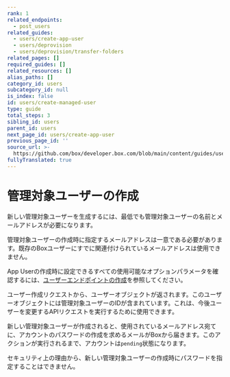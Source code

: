 ```yaml
---
rank: 1
related_endpoints:
  - post_users
related_guides:
  - users/create-app-user
  - users/deprovision
  - users/deprovision/transfer-folders
related_pages: []
required_guides: []
related_resources: []
alias_paths: []
category_id: users
subcategory_id: null
is_index: false
id: users/create-managed-user
type: guide
total_steps: 3
sibling_id: users
parent_id: users
next_page_id: users/create-app-user
previous_page_id: ''
source_url: >-
  https://github.com/box/developer.box.com/blob/main/content/guides/users/create-managed-user.md
fullyTranslated: true
---
```

# 管理対象ユーザーの作成

新しい管理対象ユーザーを生成するには、最低でも管理対象ユーザーの名前とメールアドレスが必要になります。

<Message type="notice">

管理対象ユーザーの作成時に指定するメールアドレスは一意である必要があります。既存のBoxユーザーにすでに関連付けられているメールアドレスは使用できません。

</Message>

<Samples id="post_users">

</Samples>

App Userの作成時に設定できるすべての使用可能なオプションパラメータを確認するには、[ユーザーエンドポイントの作成](endpoint://post-users)を参照してください。

ユーザー作成リクエストから、ユーザーオブジェクトが返されます。このユーザーオブジェクトには管理対象ユーザーのIDが含まれています。これは、今後ユーザーを変更するAPIリクエストを実行するために使用できます。

新しい管理対象ユーザーが作成されると、使用されているメールアドレス宛てに、アカウントのパスワードの作成を求めるメールがBoxから届きます。このアクションが実行されるまで、アカウントは`pending`状態になります。

<Message type="notice">

セキュリティ上の理由から、新しい管理対象ユーザーの作成時にパスワードを指定することはできません。

</Message>
